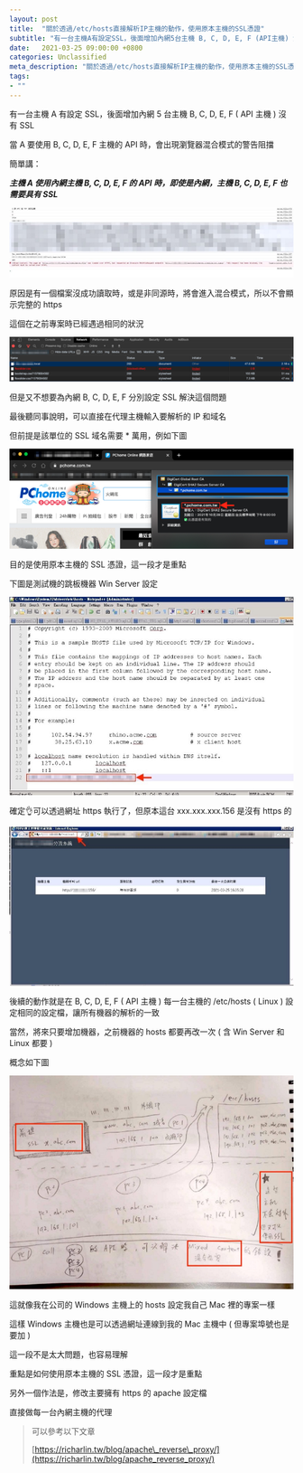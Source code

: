 ```yaml
---
layout: post
title:  "關於透過/etc/hosts直接解析IP主機的動作，使用原本主機的SSL憑證"
subtitle: "有一台主機A有設定SSL，後面增加內網5台主機 B, C, D, E, F (API主機) 沒有SSL"
date:   2021-03-25 09:00:00 +0800
categories: Unclassified
meta_description: "關於透過/etc/hosts直接解析IP主機的動作，使用原本主機的SSL憑證"
tags:
- ""
---
```


有一台主機 A 有設定 SSL，後面增加內網 5 台主機 B, C, D, E, F ( API 主機 ) 沒有 SSL

當 A 要使用 B, C, D, E, F 主機的 API 時，會出現瀏覽器混合模式的警告阻擋

簡單講：

**_主機 A 使用內網主機 B, C, D, E, F 的 API 時，即使是內網，主機 B, C, D, E, F 也需要具有 SSL_**

![](/images/medium/1__cmeW__n3zNurKLR9DvyTVFQ.jpeg)

原因是有一個檔案沒成功讀取時，或是非同源時，將會進入混合模式，所以不會顯示完整的 https

這個在之前專案時已經遇過相同的狀況

![](/images/medium/1__VXIyw48Pfq4URBQ8iX2fiA.png)

但是又不想要為內網 B, C, D, E, F 分別設定 SSL 解決這個問題

最後聽同事說明，可以直接在代理主機輸入要解析的 IP 和域名

但前提是該單位的 SSL 域名需要 \* 萬用，例如下圖

![](/images/medium/1__O__10KDe__cTKdT91__ljI1Lw.png)

目的是使用原本主機的 SSL 憑證，這一段才是重點

下圖是測試機的跳板機器 Win Server 設定

![](/images/medium/1__QJaMjf2FZnVT2ZipqGJz6A.jpeg)

確定👌可以透過網址 https 執行了，但原本這台 xxx.xxx.xxx.156 是沒有 https 的

![](/images/medium/1__iEa8u4pVrRqMZ3UJ5ABLyA.jpeg)

後續的動作就是在 B, C, D, E, F ( API 主機 ) 每一台主機的 /etc/hosts ( Linux ) 設定相同的設定檔，讓所有機器的解析的一致

當然，將來只要增加機器，之前機器的 hosts 都要再改一次 ( 含 Win Server 和 Linux 都要 )

概念如下圖

![](/images/medium/1__OQnahOLfUV2bxZ0Yn4sqSw.jpeg)

這就像我在公司的 Windows 主機上的 hosts 設定我自己 Mac 裡的專案一樣

這樣 Windows 主機也是可以透過網址連線到我的 Mac 主機中 ( 但專案埠號也是要加 )

這一段不是太大問題，也容易理解

重點是如何使用原本主機的 SSL 憑證，這一段才是重點

另外一個作法是，修改主要擁有 https 的 apache 設定檔

直接做每一台內網主機的代理

> 可以參考以下文章
>
> [https://richarlin.tw/blog/apache\_reverse\_proxy/](https://richarlin.tw/blog/apache_reverse_proxy/)
